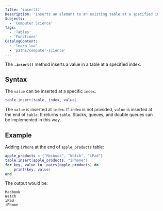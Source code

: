 ```yaml
---
Title: 'insert()'
Description: 'Inserts an element to an existing table at a specified index.'
Subjects:
  - 'Computer Science'
Tags:
  - 'Tables'
  - 'Functions'
CatalogContent:
  - 'learn-lua'
  - 'paths/computer-science'
---
```


The **`.insert()`** method inserts a value in a table at a specified index.

## Syntax

The `value` can be inserted at a specific `index`.  
```lua
table.insert(table, index, value)
```
The `value` is inserted at `index`. If `index` is not provided, `value` is inserted at the end of `table`. It returns `table`. Stacks, queues, and double queues can be implemented in this way.

## Example

Adding `iPhone` at the end of `apple_products` table:

```lua
apple_products = {"Macbook", "Watch", "iPad"}
table.insert(apple_products, "iPhone")
for key, value in  pairs(apple_products) do
	print(key, value)
end
```

The output would be:

```
Macbook
Watch
iPad
iPhone
```
